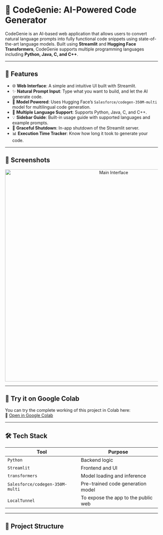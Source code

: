 # 🧠 CodeGenie: AI-Powered Code Generator

CodeGenie is an AI-based web application that allows users to convert natural language prompts into fully functional code snippets using state-of-the-art language models. Built using **Streamlit** and **Hugging Face Transformers**, CodeGenie supports multiple programming languages including **Python, Java, C, and C++**.

---

## 🚀 Features

- 🌐 **Web Interface**: A simple and intuitive UI built with Streamlit.
- ✨ **Natural Prompt Input**: Type what you want to build, and let the AI generate code.
- 🧠 **Model Powered**: Uses Hugging Face’s `Salesforce/codegen-350M-multi` model for multilingual code generation.
- 🔧 **Multiple Language Support**: Supports Python, Java, C, and C++.
- 💡 **Sidebar Guide**: Built-in usage guide with supported languages and example prompts.
- 🛑 **Graceful Shutdown**: In-app shutdown of the Streamlit server.
- 📊 **Execution Time Tracker**: Know how long it took to generate your code.

---

## 📸 Screenshots

<p align="center">
  <img src="[https://i.imgur.com/qAK45t5.png](https://github.com/0-Monarch-0/Gen_AI_CodeGenie/blob/main/demo.PNG?raw=true)" alt="Main Interface" width="700"/>
</p>

---

## 🧪 Try it on Google Colab

You can try the complete working of this project in Colab here:  
🔗 [Open in Google Colab](https://colab.research.google.com/drive/1P9hAR1CEldBwnsWNMCdcL4-JafJROh9Z?usp=sharing)

---

## 🛠 Tech Stack

| Tool         | Purpose                                |
|--------------|----------------------------------------|
| `Python`     | Backend logic                          |
| `Streamlit`  | Frontend and UI                        |
| `transformers` | Model loading and inference         |
| `Salesforce/codegen-350M-multi` | Pre-trained code generation model |
| `LocalTunnel`| To expose the app to the public web   |

---

## 📂 Project Structure


